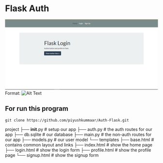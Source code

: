 # Flask Auth

![GitHub Logo](/images/Capture.PNG)
Format: ![Alt Text](url)

## For run this program 

    git clone https://github.com/piyushkummaar/Auth-Flask.git


    
project
├── __init__.py       # setup our app
├── auth.py           # the auth routes for our app
├── db.sqlite         # our database
├── main.py           # the non-auth routes for our app
├── models.py         # our user model
└── templates
    ├── base.html     # contains common layout and links
    ├── index.html    # show the home page
    ├── login.html    # show the login form
    ├── profile.html  # show the profile page
    └── signup.html   # show the signup form


